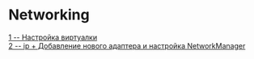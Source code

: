 # Networking

[1 -- Настройка виртуалки](/1_intro.md)  
[2 -- ip + Добавление нового адаптера и настройка NetworkManager](/2_adding_new_adapter.md)
